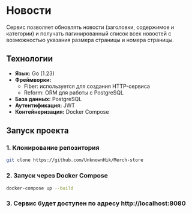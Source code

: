 # Новости

Сервис позволяет обновлять новости (заголовки, содержимое и категории) и 
получать пагинированный список всех новостей с возможностью указания размера страницы и 
номера страницы.

## Технологии

- **Язык:** Go (1.23)
- **Фреймворки:** 
  - Fiber: используется для создания HTTP-сервиса
  - Reform: ORM для работы с PostgreSQL
- **База данных:** PostgreSQL
- **Аутентификация:** JWT
- **Контейнеризация:** Docker Compose

## Запуск проекта

### 1. Клонирование репозитория

```bash
git clone https://github.com/UnknownHik/Merch-store
```

### 2. Запуск через Docker Compose

```bash
docker-compose up --build
```
### 3. Cервис будет доступен по адресу http://localhost:8080
